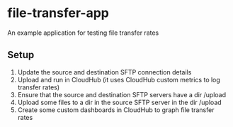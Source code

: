 # file-transfer-app
An example application for testing file transfer rates

## Setup
1. Update the source and destination SFTP connection details
2. Upload and run in CloudHub (it uses CloudHub custom metrics to log transfer rates)
3. Ensure that the source and destination SFTP servers have a dir /upload
4. Upload some files to a dir in the source SFTP server in the dir /upload
5. Create some custom dashboards in CloudHub to graph file transfer rates
